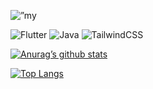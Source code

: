 <p align=”center”>
<img src=”https://userimages.githubusercontent.com/75753187/123358567-aac7b900-d539-11eb-8275-0b380264bb4c.png" alt=”my banner”>
</p>

![Flutter](https://img.shields.io/badge/Flutter-%2302569B.svg?style=for-the-badge&logo=Flutter&logoColor=white) 
![Java](https://img.shields.io/badge/java-%23ED8B00.svg?style=for-the-badge&logo=openjdk&logoColor=white)
![TailwindCSS](https://img.shields.io/badge/tailwindcss-%2338B2AC.svg?style=for-the-badge&logo=tailwind-css&logoColor=white)

[![Anurag’s github stats](https://github-readme-stats.vercel.app/api?username=HorizonChaser12)](https://github.com/HorizonChaser12)

[![Top Langs](https://github-readme-stats.vercel.app/api/top-langs/?username=HorizonChaser12&layout=compact)](https://github.com/HorizonChaser12)
